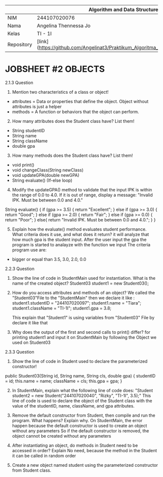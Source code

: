 |  | Algorithm and Data Structure |
|--|--|
| NIM |  244107020076 |
| Nama |  Angelina Thennessa Jo |
| Kelas | TI - 1I |
| Repository | [link] (https://github.com/Angelinat3/Praktikum_Algoritma_Dan_Struktur_Data.git) |

# JOBSHEET #2 OBJECTS

2.1.3 Question

1. Mention two characteristics of a class or object!
 - attributes = Data or properties that define the object. Object without attributes is just a helper
 - methods = A function or behaviors that the object can perform.
2. How many attributes does the Student class have? List them!
 - String studentID
 - String name
 - String className
 - double gpa
3. How many methods does the Student class have? List them!
 - void print()
 - void changeClass(String newClass)
 - void updateGPA(double newGPA)
 - String evaluate() (If-else loop)
4. Modify the updateGPA() method to validate that the input IPK is within the range of 0.0 to 4.0. If it is out of range, display a message: "Invalid IPK. Must be between 0.0 and 4.0."

String evaluate() { 
    if (gpa >= 3.5) {
        return "Excellent";
    } else if (gpa >= 3.0) {
        return "Good";
    } else if (gpa >= 2.0) {
        return "Fair";
    } else if (gpa >= 0.0) {
        return "Poor";
    } else{
        return "Invalid IPK. Must be between 0.0 and 4.0.";
    }
}

5. Explain how the evaluate() method evaluates student performance. What criteria does it use, 
and what does it return?
it will analyze that how much gpa is the student input. After the user input the gpa the program is started to analayze with the function we input 
The criteria program use are:
- bigger or equal than 3.5, 3.0, 2.0, 0.0

2.2.3 Question
1. Show the line of code in StudentMain used for instantiation. What is the name of the created object?
   Student03 student1 = new Student03();
2. How do you access attributes and methods of an object?
   We called the "Student03"File to the "StudentMain" then we declare it like :
        student1.studentID = "244107020097";
        student1.name = "Tiara";
        student1.className = "TI-1I";
        student1.gpa = 3.8;

    This explain that "Student1" is using variables from "Student03" File by declare it like that
3. Why does the output of the first and second calls to print() differ?
   for printing student1 and input it on StudentMain by following the Object we used on Student03

2.3.3 Question
1. Show the line of code in Student used to declare the parameterized constructor!

public Student03(String id, String name, String cls, double gpa) {
    studentID = id;
    this.name = name;
    className = cls;
    this.gpa = gpa;
}

2. In StudentMain, explain what the following line of code does:
"Student student2 = new Student("244107020040", "Rizky", "TI-1I", 3.5);"
    This line of code is used to declare the object of the Student class with the value of the studentID, name, className, and gpa attributes.

3. Remove the default constructor from Student, then compile and run the program. What
happens? Explain why.
On StudentMain, the error happen because the default constructor is used to create an object without any parameters
So if the default constructor is removed, the object cannot be created without any parameters

4. After instantiating an object, do methods in Student need to be accessed in order? Explain
No need, because the method in the Student it can be called in random order

5. Create a new object named student<StudentName> using the parameterized constructor from Student class.
